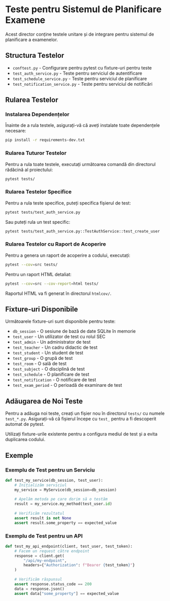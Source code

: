 # Teste pentru Sistemul de Planificare Examene

Acest director conține testele unitare și de integrare pentru sistemul de planificare a examenelor.

## Structura Testelor

- `conftest.py` - Configurare pentru pytest cu fixture-uri pentru teste
- `test_auth_service.py` - Teste pentru serviciul de autentificare
- `test_schedule_service.py` - Teste pentru serviciul de planificare
- `test_notification_service.py` - Teste pentru serviciul de notificări

## Rularea Testelor

### Instalarea Dependențelor

Înainte de a rula testele, asigurați-vă că aveți instalate toate dependențele necesare:

```bash
pip install -r requirements-dev.txt
```

### Rularea Tuturor Testelor

Pentru a rula toate testele, executați următoarea comandă din directorul rădăcină al proiectului:

```bash
pytest tests/
```

### Rularea Testelor Specifice

Pentru a rula teste specifice, puteți specifica fișierul de test:

```bash
pytest tests/test_auth_service.py
```

Sau puteți rula un test specific:

```bash
pytest tests/test_auth_service.py::TestAuthService::test_create_user
```

### Rularea Testelor cu Raport de Acoperire

Pentru a genera un raport de acoperire a codului, executați:

```bash
pytest --cov=src tests/
```

Pentru un raport HTML detaliat:

```bash
pytest --cov=src --cov-report=html tests/
```

Raportul HTML va fi generat în directorul `htmlcov/`.

## Fixture-uri Disponibile

Următoarele fixture-uri sunt disponibile pentru teste:

- `db_session` - O sesiune de bază de date SQLite în memorie
- `test_user` - Un utilizator de test cu rolul SEC
- `test_admin` - Un administrator de test
- `test_teacher` - Un cadru didactic de test
- `test_student` - Un student de test
- `test_group` - O grupă de test
- `test_room` - O sală de test
- `test_subject` - O disciplină de test
- `test_schedule` - O planificare de test
- `test_notification` - O notificare de test
- `test_exam_period` - O perioadă de examinare de test

## Adăugarea de Noi Teste

Pentru a adăuga noi teste, creați un fișier nou în directorul `tests/` cu numele `test_*.py`. Asigurați-vă că fișierul începe cu `test_` pentru a fi descoperit automat de pytest.

Utilizați fixture-urile existente pentru a configura mediul de test și a evita duplicarea codului.

## Exemple

### Exemplu de Test pentru un Serviciu

```python
def test_my_service(db_session, test_user):
    # Inițializăm serviciul
    my_service = MyService(db_session=db_session)
    
    # Apelăm metoda pe care dorim să o testăm
    result = my_service.my_method(test_user.id)
    
    # Verificăm rezultatul
    assert result is not None
    assert result.some_property == expected_value
```

### Exemplu de Test pentru un API

```python
def test_my_api_endpoint(client, test_user, test_token):
    # Facem un request către endpoint
    response = client.get(
        "/api/my-endpoint",
        headers={"Authorization": f"Bearer {test_token}"}
    )
    
    # Verificăm răspunsul
    assert response.status_code == 200
    data = response.json()
    assert data["some_property"] == expected_value
```
